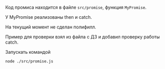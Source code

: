 Код промиса находится в файле `src/promise`, функция `MyPromise`.

У MyPromise реализованы then и catch.

На текущий момент не сделан полифилл.

Пример для проверки взял из файла с ДЗ и добавил проверку работы catch.

Запускать командой 
~~~
node ./src/promise.js
~~~